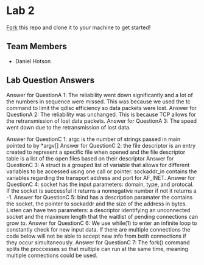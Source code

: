 # Lab 2
[Fork](https://docs.github.com/en/get-started/quickstart/fork-a-repo) this repo and clone it to your machine to get started!

## Team Members
- Daniel Hotson

## Lab Question Answers

Answer for QuestionA 1: The reliability went down significantly and a lot of the numbers in
 sequence were missed. This was because we used the tc command to limit the qdisc efficiency
so data packets were lost.
Answer for QuestionA 2: The reliability was unchanged. This is because TCP allows for the 
retransmission of lost data packets.
Answer for QuestionA 3: The speed went down due to the retransmission of lost data.

Answer for QuestionC 1: argc is the number of strings passed in main pointed to by *argv[]
Answer for QuestionC 2: the file descriptor is an entry created to represent a specific file 
when opened and the file descriptor table is a list of the open files based on their descriptor
Answer for QuestionC 3: A struct is a grouped list of variable that allows for different variables
to be accessed using one call or pointer. sockaddr_in contains the variables regarding the
 transport address and port for AF_INET.
Answer for QuestionC 4: socket has the input parameters: domain, type, and protocal. If the socket
is successful it returns a nonnegative number if not it returns a -1.
Answer for QuestionC 5: bind has a description paramater the contains the socket, the pointer to
 sockaddr and the size of the address in bytes. Listen can have two parameters: a descriptor
  identifying an unconnected socket and the maximum length that the waitlist of pending connections
   can grow to.
Answer for QuestionC 6: We use while(1) to enter an infinite loop to constantly check for new input
 data. If there are multiple connections the code below will not be able to accept new info from
  both connections if they occur simultaneously.
Answer for QuestionC 7: The fork() command splits the proccesses so that multiple can run at the
 same time, meaning multiple connections could be used.
